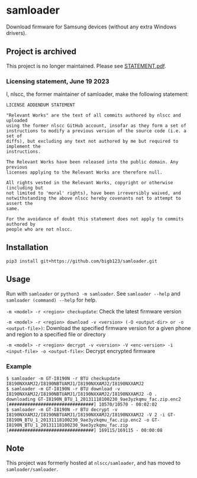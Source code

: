# samloader
Download firmware for Samsung devices (without any extra Windows drivers).

## Project is archived
This project is no longer maintained. Please see [STATEMENT.pdf](STATEMENT.pdf).

### Licensing statement, June 19 2023

I, nlscc, the former maintainer of samloader, make the following statement:
```
LICENSE ADDENDUM STATEMENT

"Relevant Works" are the text of all commits authored by nlscc and uploaded
using the former nlscc GitHub account, insofar as they form a set of
instructions to modify a previous version of the source code (i.e. a set of
diffs), but excluding any text not authored by me but required to implement the
instructions.

The Relevant Works have been released into the public domain. Any previous
licenses applying to the Relevant Works are therefore null.

All rights vested in the Relevant Works, copyright or otherwise (including but
not limited to 'moral' rights), have been irreversibly waived, and
notwithstanding the above nlscc hereby covenants not to attempt to assert the
same.

For the avoidance of doubt this statement does not apply to commits authored by
people who are not nlscc.
```

## Installation
```
pip3 install git+https://github.com/bigb123/samloader.git
```
## Usage
Run with `samloader` or `python3 -m samloader`. See `samloader --help` and `samloader (command) --help` for help.

`-m <model> -r <region> checkupdate`: Check the latest firmware version

`-m <model> -r <region> download -v <version> (-O <output-dir> or -o <output-file>)`: Download the specified firmware version for a given phone and region to a specified file or directory

`-m <model> -r <region> decrypt -v <version> -V <enc-version> -i <input-file> -o <output-file>`: Decrypt encrypted firmware
### Example
```
$ samloader -m GT-I8190N -r BTU checkupdate
I8190NXXAMJ2/I8190NBTUAMJ1/I8190NXXAMJ2/I8190NXXAMJ2
$ samloader -m GT-I8190N -r BTU download -v I8190NXXAMJ2/I8190NBTUAMJ1/I8190NXXAMJ2/I8190NXXAMJ2 -O .
downloading GT-I8190N_BTU_1_20131118100230_9ae3yzkqmu_fac.zip.enc2
[################################] 10570/10570 - 00:02:02
$ samloader -m GT-I8190N -r BTU decrypt -v I8190NXXAMJ2/I8190NBTUAMJ1/I8190NXXAMJ2/I8190NXXAMJ2 -V 2 -i GT-I8190N_BTU_1_20131118100230_9ae3yzkqmu_fac.zip.enc2 -o GT-I8190N_BTU_1_20131118100230_9ae3yzkqmu_fac.zip
[################################] 169115/169115 - 00:00:08
```
## Note
This project was formerly hosted at `nlscc/samloader`, and has moved to `samloader/samloader`.
